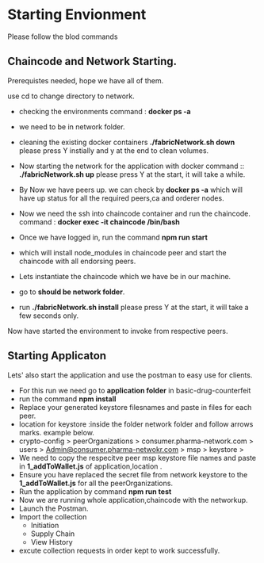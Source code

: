 # Starting Envionment

Please follow the blod commands

## Chaincode and Network Starting.

Prerequistes needed, hope we have all of them.

use cd to change directory to network.

- checking the environments
  command : **docker ps -a**
- we need to be in network folder.
- cleaning the existing docker containers
  **./fabricNetwork.sh down** please press Y instially and y at the end to clean volumes.
- Now starting the network for the application with docker
  command :: **./fabricNetwork.sh up** please press Y at the start, it will take a while.
- By Now we have peers up. we can check by **docker ps -a** which will have up status for all the required peers,ca and orderer nodes.

- Now we need the ssh into chaincode container and run the chaincode.
  command : **docker exec -it chaincode /bin/bash**
- Once we have logged in, run the command **npm run start**
- which will install node_modules in chaincode peer and start the chaincode with all endorsing peers.
- Lets instantiate the chaincode which we have be in our machine.
- go to **should be network folder**.
- run **./fabricNetwork.sh install** please press Y at the start, it will take a few seconds only.

Now have started the environment to invoke from respective peers.

## Starting Applicaton

Lets' also start the application and use the postman to easy use for clients.

- For this run we need go to **application folder** in basic-drug-counterfeit
- run the command **npm install**
- Replace your generated keystore filesnames and paste in files
  for each peer.
- location for keystore :inside the folder network folder and follow arrows marks. example below.
- crypto-config > peerOrganizations > consumer.pharma-network.com > users > Admin@consumer.pharma-netwokr.com > msp > keystore >
- We need to copy the respecitve peer msp keystore file names and paste in **1_addToWallet.js** of application,location .
- Ensure you have replaced the secret file from network keystore to the **1_addToWallet.js** for all the peerOrganizations.
- Run the application by command **npm run test**
- Now we are running whole application,chaincode with the networkup.
- Launch the Postman.
- Import the collection
  - Initiation
  - Supply Chain
  - View History
- excute collection requests in order kept to work successfully.
